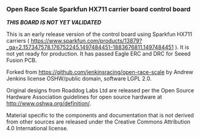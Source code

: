 ### Open Race Scale Sparkfun HX711 carrier board control board

***THIS BOARD IS NOT YET VALIDATED***

This is an early release version of the control board using Sparkfun HX711 carriers ( https://www.sparkfun.com/products/13879?_ga=2.157347578.176752245.1497484451-1883676811.1497484451 ).  It is not yet ready for production.  It has passed Eagle ERC and DRC for Seeed Fusion PCB.

Forked from https://github.com/jenkinsracing/open-race-scale by Andrew Jenkins license OSHW/public domain, software LGPL 2.0.


Original designs from Roaddog Labs Ltd are released per the Open Source
Hardware Association guidelines for open source hardware at
http://www.oshwa.org/definition/.

Material specific to the components and documentation that is not
derived from other sources are released under the Creative Commons
Attribution 4.0 International license.